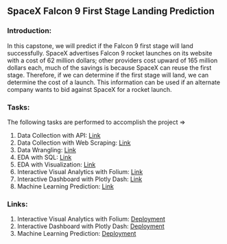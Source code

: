 ## SpaceX Falcon 9 First Stage Landing Prediction

### Introduction:
In this capstone, we will predict if the Falcon 9 first stage will land successfully. SpaceX 
advertises Falcon 9 rocket launches on its website with a cost of 62 million dollars; other 
providers cost upward of 165 million dollars each, much of the savings is because SpaceX can 
reuse the first stage. Therefore, if we can determine if the first stage will land, we can determine 
the cost of a launch. This information can be used if an alternate company wants to bid against 
SpaceX for a rocket launch.

### Tasks:
The following tasks are performed to accomplish the project =>
1) Data Collection with API: [Link](https://nbviewer.org/github/PravinKumarPathak/Data-Science-Project/blob/main/Data%20Collection%20with%20API.ipynb)
2) Data Collection with Web Scraping: [Link](https://nbviewer.org/github/PravinKumarPathak/Data-Science-Project/blob/main/Data%20Collection%20with%20Web%20Scraping.ipynb)
3) Data Wrangling: [Link](https://nbviewer.org/github/PravinKumarPathak/Data-Science-Project/blob/main/Data%20Wrangling.ipynb)
4) EDA with SQL: [Link](https://nbviewer.org/github/PravinKumarPathak/Data-Science-Project/blob/main/EDA%20with%20SQL.ipynb)
5) EDA with Visualization: [Link](https://nbviewer.org/github/PravinKumarPathak/Data-Science-Project/blob/main/EDA%20with%20Visualization.ipynb)
6) Interactive Visual Analytics with Folium: [Link](https://nbviewer.org/github/PravinKumarPathak/Data-Science-Project/blob/main/Interactive%20Visual%20Analytics%20with%20Folium.ipynb)
7) Interactive Dashboard with Plotly Dash: [Link]()
8) Machine Learning Prediction: [Link]()

### Links:
1) Interactive Visual Analytics with Folium: [Deployment](https://nbviewer.org/github/PravinKumarPathak/Data-Science-Project/blob/main/Interactive%20Visual%20Analytics%20with%20Folium.ipynb)
2) Interactive Dashboard with Plotly Dash: [Deployment](https://data-science-project-dashboard.onrender.com/)
3) Machine Learning Prediction: [Deployment](https://nbviewer.org/github/PravinKumarPathak/Data-Science-Project/blob/main/Machine%20Learning%20Prediction.ipynb)
